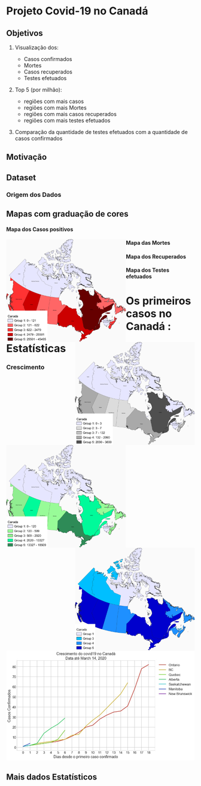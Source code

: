 # **Projeto Covid-19 no Canadá**

## Objetivos
1. Visualização dos:
   - Casos confirmados
   - Mortes
   - Casos recuperados
   - Testes efetuados

2. Top 5 (por milhão):
   - regiões com mais casos
   - regiões com mais Mortes
   - regiões com mais casos recuperados
   - regiões com mais testes efetuados

3. Comparação da quantidade de testes efetuados com a quantidade de casos confirmados

## **Motivação**

## **Dataset**

### **Origem dos Dados**


## **Mapas com graduação de cores**

#### **Mapa dos Casos positivos**
<p><img src="fig/casosCanada.png" width="320" align="left">

#### **Mapa das Mortes**
<p><img src="fig/mortesCanada.png" width="320" align="right">


#### **Mapa dos Recuperados**
<p><img src="fig/recuperadosCanada.png" width="320" align="left">


#### **Mapa dos Testes efetuados**
<p><img src="fig/testesCanada.png" width="320" align="right">


# Os primeiros casos no Canadá : Estatísticas

### Crescimento
<p><img src="graf/crescimento200.jpg">


## Mais dados Estatísticos
